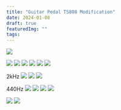 ```yaml
---
title: "Guitar Pedal TS808 Modification"
date: 2024-01-08
draft: true
featuredImg: ""
tags:
---
```


![](JoyoVintageOverdrive.png)

![](orig.jpg)
![](wires.jpg)
![](hole.jpg)
![](diodes.jpg)
![](switch.jpg)
![](on-the-board.jpg)

2kHz
![](no-clip.png)
![](sym-clip.png)
![](asym-clip.png)

440Hz
![](440hz.png)
![](no-clip-2.png)
![](sym-clip-2.png)
![](asym-clip-2.png)

![](sym-freq.png)
![](asym-freq.png)
